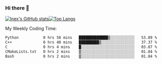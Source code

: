 ### Hi there 👋
[![lnex's GitHub stats](https://github-readme-stats.vercel.app/api?username=lnexenl&count_private=true&show_icons=true)](https://github.com/anuraghazra/github-readme-stats)[![Top Langs](https://github-readme-stats.vercel.app/api/top-langs/?username=lnexenl&layout=compact&langs_count=8&exclude_repo=32-bit-MIPS-CPU)](https://github.com/anuraghazra/github-readme-stats)

My Weekly Coding Time:
<!--START_SECTION:waka-->

```txt
Python           0 hrs 58 mins   █████████████▒░░░░░░░░░░░   53.89 %
C++              0 hrs 40 mins   █████████▒░░░░░░░░░░░░░░░   37.37 %
C                0 hrs 4 mins    █░░░░░░░░░░░░░░░░░░░░░░░░   03.87 %
CMakeLists.txt   0 hrs 2 mins    ▒░░░░░░░░░░░░░░░░░░░░░░░░   01.84 %
Bash             0 hrs 2 mins    ▒░░░░░░░░░░░░░░░░░░░░░░░░   01.84 %
```

<!--END_SECTION:waka-->
